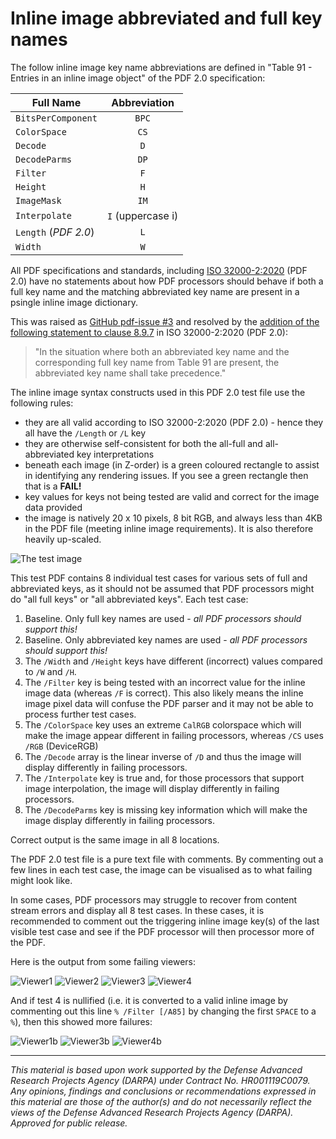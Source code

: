 # Inline image abbreviated and full key names

The follow inline image key name abbreviations are defined in "Table 91 - Entries in an inline image object" of the PDF 2.0 specification:

| Full Name | Abbreviation |
| --------- | :----------: |
| `BitsPerComponent` | `BPC` |
| `ColorSpace`       |  `CS` |
| `Decode`           |  `D` |
| `DecodeParms`      |  `DP` |
| `Filter`           |  `F` |
| `Height`           |  `H` |
| `ImageMask`        |  `IM` |
| `Interpolate`      |  `I` (uppercase i) |
| `Length` (_PDF 2.0_) |  `L` |
| `Width`            |  `W` |


All PDF specifications and standards, including [ISO 32000-2:2020](https://www.iso.org/standard/75839.html) (PDF 2.0) have no statements about how PDF processors should behave if both a full key name and the matching abbreviated key name are present in a psingle inline image dictionary.

This was raised as [GitHub pdf-issue #3](https://github.com/pdf-association/pdf-issues/issues/3) and resolved by the [addition of the following statement to clause 8.9.7](https://www.pdfa.org/proxy.php/https://pdf-association.github.io/pdf-issues/clauses/clause08) in ISO 32000-2:2020 (PDF 2.0):

> "In the situation where both an abbreviated key name and the corresponding full key name from Table 91 are present, the abbreviated key name shall take precedence."

The inline image syntax constructs used in this PDF 2.0 test file use the following rules:
* they are all valid according to ISO 32000-2:2020 (PDF 2.0) - hence they all have the `/Length` or `/L` key
* they are otherwise self-consistent for both the all-full and all-abbreviated key interpretations
* beneath each image (in Z-order) is a green coloured rectangle to assist in identifying any rendering issues. If you see a green rectangle then that is a **FAIL!**
* key values for keys not being tested are valid and correct for the image data provided
* the image is natively 20 x 10 pixels, 8 bit RGB, and always less than 4KB in the PDF file (meeting inline image requirements). It is also therefore heavily up-scaled.


![The test image](image.png)


This test PDF contains 8 individual test cases for various sets of full and abbreviated keys, as it should not be assumed that PDF processors might do "all full keys" or "all abbreviated keys". Each test case:

1. Baseline. Only full key names are used - _all PDF processors should support this!_
2. Baseline. Only abbreviated key names are used - _all PDF processors should support this!_
3. The `/Width` and `/Height` keys have different (incorrect) values compared to `/W` and `/H`.
4. The `/Filter` key is being tested with an incorrect value for the inline image data (whereas `/F` is correct). This also likely means the inline image pixel data will confuse the PDF parser and it may not be able to process further test cases.
5. The `/ColorSpace` key uses an extreme `CalRGB` colorspace which will make the image appear different in failing processors, whereas `/CS` uses `/RGB` (DeviceRGB)
6. The `/Decode` array is the linear inverse of `/D` and thus the image will display differently in failing processors.
7. The `/Interpolate` key is true and, for those processors that support image interpolation, the image will display differently in failing processors.
8. The `/DecodeParms` key is missing key information which will make the image display differently in failing processors.

Correct output is the same image in all 8 locations.

The PDF 2.0 test file is a pure text file with comments. By commenting out a few lines in each test case, the image can be visualised as to what failing might look like.

In some cases, PDF processors may struggle to recover from content stream errors and display all 8 test cases. In these cases, it is recommended to comment out the triggering inline image key(s) of the last visible test case and see if the PDF processor will then processor more of the PDF.

Here is the output from some failing viewers:

![Viewer1](Viewer1.png)
![Viewer2](Viewer2.png)
![Viewer3](Viewer3.png)
![Viewer4](Viewer4.png)


And if test 4 is nullified (i.e. it is converted to a valid inline image by commenting out this line `% /Filter [/A85]` by changing the first `SPACE` to a `%`), then this showed more failures:

![Viewer1b](Viewer1b.png)
![Viewer3b](Viewer3b.png)
![Viewer4b](Viewer4b.png)

___
*This material is based upon work supported by the Defense Advanced Research Projects Agency (DARPA) under Contract No. HR001119C0079. Any opinions, findings and conclusions or recommendations expressed in this material are those of the author(s) and do not necessarily reflect the views of the Defense Advanced Research Projects Agency (DARPA). Approved for public release.*
